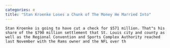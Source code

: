 ```yaml
---
categories: e
title: "Stan Kroenke Loses a Chunk of The Money He Married Into"
---
```


      
      

      
        
    Stan Kroenke is going to have cut a check for $571 million. That"s his share of the $790 million settlement that St. Louis city and county as well as the Regional Convention and Sports Complex Authority reached last November with the Rams owner and the NFL over th